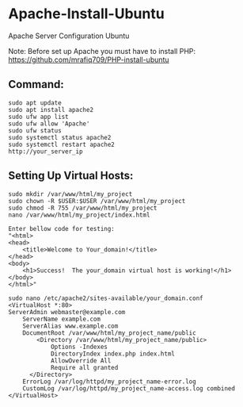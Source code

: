 # Apache-Install-Ubuntu
Apache Server Configuration Ubuntu

Note: Before set up Apache you must have to install PHP: https://github.com/mrafiq709/PHP-install-ubuntu

Command:
---------
    sudo apt update
    sudo apt install apache2
    sudo ufw app list
    sudo ufw allow 'Apache'
    sudo ufw status
    sudo systemctl status apache2
    sudo systemctl restart apache2
    http://your_server_ip
    
Setting Up Virtual Hosts:
--------------------------
    sudo mkdir /var/www/html/my_project
    sudo chown -R $USER:$USER /var/www/html/my_project
    sudo chmod -R 755 /var/www/html/my_project
    nano /var/www/html/my_project/index.html
    
    Enter bellow code for testing:
    "<html>
    <head>
        <title>Welcome to Your_domain!</title>
    </head>
    <body>
        <h1>Success!  The your_domain virtual host is working!</h1>
    </body>
    </html>"
    
    sudo nano /etc/apache2/sites-available/your_domain.conf
    <VirtualHost *:80>
    ServerAdmin webmaster@example.com
        ServerName example.com
        ServerAlias www.example.com
        DocumentRoot /var/www/html/my_project_name/public
            <Directory /var/www/html/my_project_name/public>
                Options -Indexes
                DirectoryIndex index.php index.html
                AllowOverride All
                Require all granted
          </Directory>
        ErrorLog /var/log/httpd/my_project_name-error.log
        CustomLog /var/log/httpd/my_project_name-access.log combined
    </VirtualHost>
